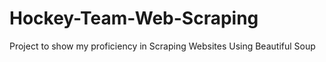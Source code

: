 # Hockey-Team-Web-Scraping
Project to show my proficiency in Scraping Websites Using Beautiful Soup
